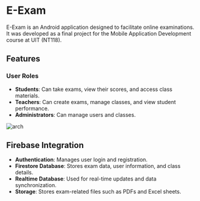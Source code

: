 # E-Exam

E-Exam is an Android application designed to facilitate online examinations. It was developed as a final project for the Mobile Application Development course at UIT (NT118).

## Features

### User Roles
- **Students**: Can take exams, view their scores, and access class materials.
- **Teachers**: Can create exams, manage classes, and view student performance.
- **Administrators**: Can manage users and classes.

![arch](https://i.imgur.com/MWtJst5.png)

## Firebase Integration
- **Authentication**: Manages user login and registration.
- **Firestore Database**: Stores exam data, user information, and class details.
- **Realtime Database**: Used for real-time updates and data synchronization.
- **Storage**: Stores exam-related files such as PDFs and Excel sheets.

